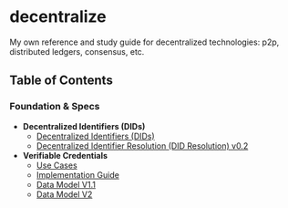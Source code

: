 # decentralize
My own reference and study guide for decentralized technologies: p2p, distributed ledgers, consensus, etc.

## Table of Contents

### Foundation & Specs
  - **Decentralized Identifiers (DIDs)**
    - [Decentralized Identifiers (DIDs)](https://www.w3.org/TR/did-core/)
    - [Decentralized Identifier Resolution (DID Resolution) v0.2](https://w3c-ccg.github.io/did-resolution/)
  - **Verifiable Credentials**
    - [Use Cases](https://www.w3.org/TR/vc-use-cases/)
    - [Implementation Guide](https://www.w3.org/TR/vc-imp-guide/)
    - [Data Model V1.1](https://www.w3.org/TR/vc-data-model/)
    - [Data Model V2](https://www.w3.org/TR/vc-data-model-2.0/)
